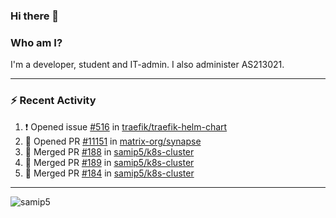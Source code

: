 ### Hi there 👋

### Who am I?
I'm a developer, student and IT-admin. I also administer AS213021.

---
### :zap: Recent Activity
<!--START_SECTION:activity-->
1. ❗️ Opened issue [#516](https://github.com/traefik/traefik-helm-chart/issues/516) in [traefik/traefik-helm-chart](https://github.com/traefik/traefik-helm-chart)
2. 💪 Opened PR [#11151](https://github.com/matrix-org/synapse/pull/11151) in [matrix-org/synapse](https://github.com/matrix-org/synapse)
3. 🎉 Merged PR [#188](https://github.com/samip5/k8s-cluster/pull/188) in [samip5/k8s-cluster](https://github.com/samip5/k8s-cluster)
4. 🎉 Merged PR [#189](https://github.com/samip5/k8s-cluster/pull/189) in [samip5/k8s-cluster](https://github.com/samip5/k8s-cluster)
5. 🎉 Merged PR [#184](https://github.com/samip5/k8s-cluster/pull/184) in [samip5/k8s-cluster](https://github.com/samip5/k8s-cluster)
<!--END_SECTION:activity-->
---

<img align="center" src="https://github-readme-stats.vercel.app/api?username=samip5&show_icons=true" alt="samip5" />
